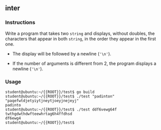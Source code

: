 ## inter

### Instructions

Write a program that takes two `string` and displays, without doubles, the characters that appear in both `string`, in the order they appear in the first one.

-   The display will be followed by a newline (`'\n'`).

-   If the number of arguments is different from 2, the program displays a newline (`'\n'`).

### Usage

```console
student@ubuntu:~/{{ROOT}}/test$ go build
student@ubuntu:~/{{ROOT}}/test$ ./test "padinton" "paqefwtdjetyiytjneytjoeyjnejeyj"
padinto
student@ubuntu:~/{{ROOT}}/test$ ./test ddf6vewg64f  twthgdwthdwfteewhrtag6h4ffdhsd
df6ewg4
student@ubuntu:~/{{ROOT}}/test$
```
